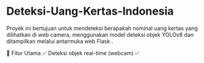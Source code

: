 # Deteksi-Uang-Kertas-Indonesia

Proyek ini bertujuan untuk mendeteksi berapakah nominal uang kertas yang dilihatkan di web camera, menggunakan model deteksi objek YOLOv8 dan ditampilkan melalui antarmuka web Flask .

🚀 Fitur Utama ✅ Deteksi objek real-time (webcam) ✅ 
